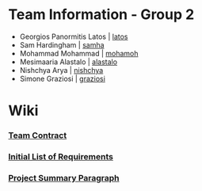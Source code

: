 # Team Information - Group 2
- Georgios Panormitis Latos | [latos](https://git.chalmers.se/latos)
- Sam Hardingham | [samha](https://git.chalmers.se/samha)
- Mohammad Mohammad | [mohamoh](https://git.chalmers.se/mohamoh)
- Mesimaaria Alastalo | [alastalo](https://git.chalmers.se/alastalo)
- Nishchya Arya | [nishchya](https://git.chalmers.se/nishchya)
- Simone Graziosi | [graziosi](https://git.chalmers.se/graziosi)

# Wiki
### [Team Contract](https://git.chalmers.se/courses/dit113/2023/group-2/group-2/-/wikis/Team-Contract)
### [Initial List of Requirements](https://git.chalmers.se/courses/dit113/2023/group-2/group-2/-/wikis/Initial-List-of-Requirements)
### [Project Summary Paragraph](https://git.chalmers.se/courses/dit113/2023/group-2/group-2/-/wikis/Project-Summary-Paragraph)










